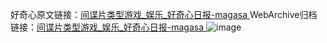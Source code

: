 好奇心原文链接：[间谍片类型游戏_娱乐_好奇心日报-magasa ](https://www.qdaily.com/articles/8055.html)
WebArchive归档链接：[间谍片类型游戏_娱乐_好奇心日报-magasa ](http://web.archive.org/web/20160506045555/http://www.qdaily.com/articles/8055.html)
![image](http://ww3.sinaimg.cn/large/007d5XDply1g3vetjpcifj30u0301b29)